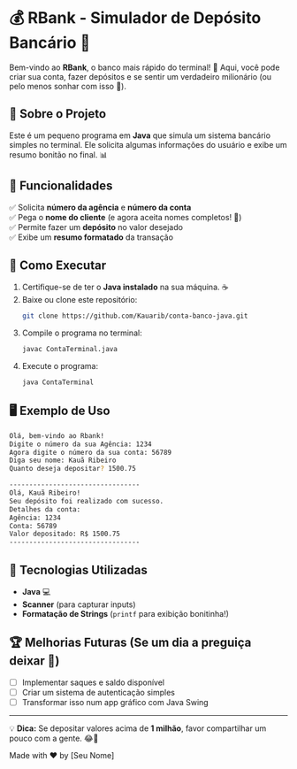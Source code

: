 # 💰 RBank - Simulador de Depósito Bancário 🏦

Bem-vindo ao **RBank**, o banco mais rápido do terminal! 🚀 Aqui, você pode criar sua conta, fazer depósitos e se sentir um verdadeiro milionário (ou pelo menos sonhar com isso 💸).

## 📌 Sobre o Projeto

Este é um pequeno programa em **Java** que simula um sistema bancário simples no terminal. Ele solicita algumas informações do usuário e exibe um resumo bonitão no final. 📊

## 🔧 Funcionalidades

✅ Solicita **número da agência** e **número da conta**  
✅ Pega o **nome do cliente** (e agora aceita nomes completos! 🥳)  
✅ Permite fazer um **depósito** no valor desejado  
✅ Exibe um **resumo formatado** da transação  

## 🚀 Como Executar

1. Certifique-se de ter o **Java instalado** na sua máquina. ☕  
2. Baixe ou clone este repositório:  
   ```sh
   git clone https://github.com/Kauarib/conta-banco-java.git
   ```
3. Compile o programa no terminal:  
   ```sh
   javac ContaTerminal.java
   ```
4. Execute o programa:  
   ```sh
   java ContaTerminal
   ```

## 🖥️ Exemplo de Uso

```sh
Olá, bem-vindo ao Rbank!
Digite o número da sua Agência: 1234
Agora digite o número da sua conta: 56789
Diga seu nome: Kauã Ribeiro
Quanto deseja depositar? 1500.75

---------------------------------
Olá, Kauã Ribeiro!
Seu depósito foi realizado com sucesso.
Detalhes da conta:
Agência: 1234
Conta: 56789
Valor depositado: R$ 1500.75
---------------------------------
```

## 🎯 Tecnologias Utilizadas

- **Java** 💻  
- **Scanner** (para capturar inputs)  
- **Formatação de Strings** (`printf` para exibição bonitinha!)  

## 🏆 Melhorias Futuras (Se um dia a preguiça deixar 🤣)

- [ ] Implementar saques e saldo disponível  
- [ ] Criar um sistema de autenticação simples  
- [ ] Transformar isso num app gráfico com Java Swing  

---

💡 **Dica:** Se depositar valores acima de **1 milhão**, favor compartilhar um pouco com a gente. 😂💸  

Made with ❤️ by [Seu Nome]  
